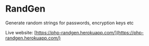 # RandGen

Generate random strings for passwords, encryption keys etc

Live website: [https://php-randgen.herokuapp.com/](https://php-randgen.herokuapp.com/)